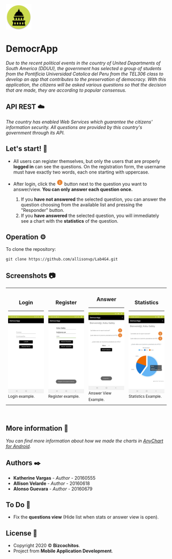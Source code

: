 <img src="app/src/main/res/mipmap-hdpi/ic_dduu_round.png" width="80px" alt="DemocrApp">

# DemocrApp
_Due to the recent political events in the country of United Departments of South America (DDUU), the government has selected a group of students from the Pontificia Universidad Catolica del Peru from the TEL306 class to develop an app that contributes to the preservation of democracy. With this application, the citizens will be asked various questions so that the decision that are made, they are according to popular consensus._

## API REST :cloud:
_The country has enabled Web Services which guarantee the citizens' information security. All questions are provided by this country's government through its API._

## Let's start! 📌
* All users can register themselves, but only the users that are properly **logged in** can see the questions. On the registration form, the username must have exactly two words, each one starting with uppercase.
* After login, click the  <span><img src="app/src/main/res/drawable-xxhdpi/ic_action_name.png" width="20px" alt="!"></span>  button next to the question you want to answer/view. **You can only answer each question once.**

  1. If you **have not answered** the selected question, you can answer the question choosing from the available list and pressing the "Responder" button.
  2. If you **have answered** the selected question, you will immediately see a chart with the **statistics** of the question.

## Operation ⚙️
To clone the repository:
```
git clone https://github.com/allisonvp/Lab4G4.git
```
## Screenshots :camera:
<table>
    <tr>
        <td width="25%">
            <h3 align="center">Login</h3>
            <hr>          
            <img src="IMG-20201125-WA0010.jpg" alt="Pie Chart - AnyChart">
            <sup>
              <a>Login example.</a>
            </sup>            
        </td>
        <td width="25%">
            <h3 align="center">Register</h3>
            <hr>          
            <img src="IMG-20201125-WA0007.jpg" alt="register">
            <sup>
              <a>Register example.</a>
            </sup>            
        </td>
        <td width="25%">
            <h3 align="center">Answer</h3>
            <hr>          
            <img src="IMG-20201125-WA0005.jpg" alt="a">
            <sup>
              <a>Answer View Example.</a>
            </sup>            
        </td>
        <td width="25%">
            <h3 align="center">Statistics</h3>
            <hr>          
            <img src="IMG-20201125-WA0004.jpg" alt="a">
            <sup>
              <a>Statistics Example.</a>
            </sup>            
        </td>
    </tr>
</table>  

## More information 📖
_You can find more information about how we made the charts in [AnyChart for Android](https://github.com/AnyChart/AnyChart-Android)._

## Authors ✒️
* **Katherine Vargas** - *Author* - 20160555
* **Allison Velarde** - *Author* - 20160618
* **Alonso Guevara** - *Author* - 20160679

## To Do :pencil:
- Fix the **questions view** (Hide list when stats or answer view is open).

## License :green_book:

- Copyright 2020 © **Bizcochitos**.
- Project from **Mobile Application Development**.
